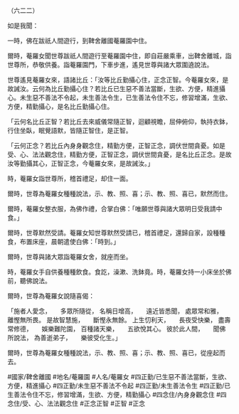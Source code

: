 （六二二）

如是我聞：

一時，佛在跋祇人間遊行，到鞞舍離國菴羅園中住。

爾時，菴羅女聞世尊跋祇人間遊行至菴羅園中住，即自莊嚴乘車，出鞞舍離城，詣世尊所，恭敬供養。詣菴羅園門，下車步進，遙見世尊與諸大眾圍遶說法。

世尊遙見菴羅女來，語諸比丘：「汝等比丘勤攝心住，正念正智。今菴羅女來，是故誡汝。云何為比丘勤攝心住？若比丘已生惡不善法當斷，生欲、方便，精進攝心。未生惡不善法不令起，未生善法令生，已生善法令住不忘，修習增滿，生欲、方便，精勤攝心，是名比丘勤攝心住。

「云何名比丘正智？若比丘去來威儀常隨正智，迴顧視瞻，屈伸俯仰，執持衣鉢，行住坐臥，眠覺語默，皆隨正智住，是正智。

「云何正念？若比丘內身身觀念住，精勤方便，正智正念，調伏世間貪憂。如是受、心、法法觀念住，精勤方便，正智正念，調伏世間貪憂，是名比丘正念。是故汝等勤攝其心，正智正念，今菴羅女來，是故誡汝。」

時，菴羅女詣世尊所，稽首禮足，却住一面。

爾時，世尊為菴羅女種種說法，示、教、照、喜；示、教、照、喜已，默然而住。

爾時，菴羅女整衣服，為佛作禮，合掌白佛：「唯願世尊與諸大眾明日受我請中食。」

爾時，世尊默然受請。菴羅女知世尊默然受請已，稽首禮足，還歸自家，設種種食，布置床座，晨朝遣使白佛：「時到。」

爾時，世尊與諸大眾詣菴羅女舍，就座而坐。

時，菴羅女手自供養種種飲食。食訖，澡漱、洗鉢竟。時，菴羅女持一小床坐於佛前，聽佛說法。

爾時，世尊為菴羅女說隨喜偈：

「施者人愛念，　　多眾所隨從，
名稱日增高，　　遠近皆悉聞，
處眾常和雅，　　離慳無所畏。
是故智慧施，　　斷慳永無餘。
上生忉利天，　　長夜受快樂，
盡壽常修德，　　娛樂難陀園，
百種諸天樂，　　五欲悅其心。
彼於此人間，　　聞佛所說法，
為善逝弟子，　　樂彼受化生。」

爾時，世尊為菴羅女種種說法，示、教、照、喜；示、教、照、喜已，從座起而去。

#國家/鞞舍離國
#地名/菴羅園
#人名/菴羅女
#四正勤/已生惡不善法當斷，生欲、方便，精進攝心
#四正勤/未生惡不善法不令起
#四正勤/未生善法令生
#四正勤/已生善法令住不忘，修習增滿，生欲、方便，精勤攝心
#四念住/內身身觀念住
#四念住/受、心、法法觀念住
#正念正智
#正智
#正念
